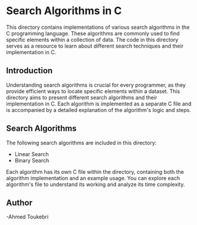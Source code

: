 # Search Algorithms in C

This directory contains implementations of various search algorithms in the C programming language. These algorithms are commonly used to find specific elements within a collection of data. The code in this directory serves as a resource to learn about different search techniques and their implementation in C.

## Introduction

Understanding search algorithms is crucial for every programmer, as they provide efficient ways to locate specific elements within a dataset. This directory aims to present different search algorithms and their implementation in C. Each algorithm is implemented as a separate C file and is accompanied by a detailed explanation of the algorithm's logic and steps.

## Search Algorithms

The following search algorithms are included in this directory:

- Linear Search
- Binary Search

Each algorithm has its own C file within the directory, containing both the algorithm implementation and an example usage. You can explore each algorithm's file to understand its working and analyze its time complexity.

## Author

-Ahmed Toukebri
